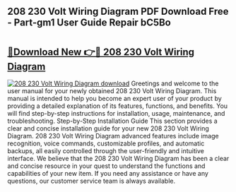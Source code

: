 ## 208 230 Volt Wiring Diagram PDF Download Free - Part-gm1 User Guide Repair bC5Bo

# <h2><a href="http://dfjsokp.blite.top/?on=208+230+Volt+Wiring+Diagram">🔗Download New 👉🔴 208 230 Volt Wiring Diagram</a></h2>

[![208 230 Volt Wiring Diagram download](https://i.imgur.com/lujVjoI.png)](http://dfjsokp.blite.top/?on=208+230+Volt+Wiring+Diagram)
Greetings and welcome to the user manual for your newly obtained 208 230 Volt Wiring Diagram. This manual is intended to help you become an expert user of your product by providing a detailed explanation of its features, functions, and benefits. You will find step-by-step instructions for installation, usage, maintenance, and troubleshooting. Step-by-Step Installation Guide This section provides a clear and concise installation guide for your new 208 230 Volt Wiring Diagram. 208 230 Volt Wiring Diagram advanced features include image recognition, voice commands, customizable profiles, and automatic backups, all easily controlled through the user-friendly and intuitive interface. We believe that the 208 230 Volt Wiring Diagram has been a clear and concise resource in your quest to understand the functions and capabilities of your new item. If you need any assistance or have any questions, our customer service team is always available.
